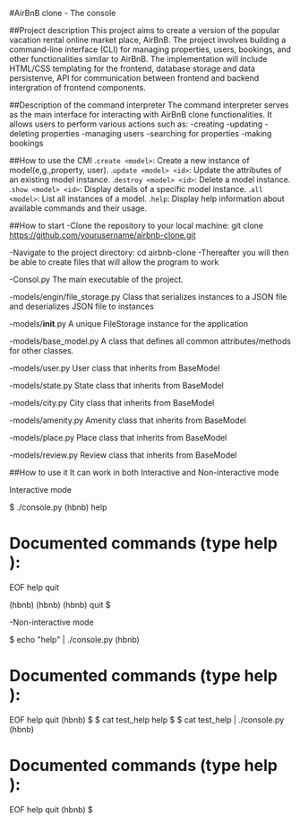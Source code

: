 #AirBnB clone - The console

##Project description
This project aims to create a version of the popular vacation rental online
market place, AirBnB. The project involves building a command-line interface
(CLI) for managing properties, users, bookings, and other functionalities
similar to AirBnB. The implementation will include HTML/CSS templating for the
frontend, database storage and data persistenve, API for communication between
frontend and backend intergration of frontend components.

##Description of the command interpreter
The command interpreter serves as the main interface for interacting with AirBnB clone functionalities. It allows users to perform various actions such as:
-creating
-updating
-deleting properties
-managing users
-searching for properties
-making bookings

##How to use the CMI
.`create <model>`: Create a new instance of model(e,g.,property, user).
.`update <model> <id>`: Update the attributes of an existing model instance.
.`destroy <model> <id>`: Delete a model instance.
.`show <model> <id>`: Display details of a specific model instance.
.`all <model>`: List all instances of a model.
.`help`: Display help information about available commands and their usage.

##How to start
-Clone the repository to your local machine:
git clone https://github.com/yourusername/airbnb-clone.git

-Navigate to the project directory:
cd airbnb-clone
-Thereafter you will then be able to create files that will allow the program
to work

-Consol.py
The main executable of the project.

-models/engin/file_storage.py
Class that serializes instances to a JSON file and deserializes JSON file to
instances

-models/__init__.py
A unique FileStorage instance for the application

-models/base_model.py
A class that defines all common attributes/methods for other classes.

-models/user.py
User class that inherits from BaseModel

-models/state.py
State class that inherits from BaseModel

-models/city.py
City class that inherits from BaseModel

-models/amenity.py
Amenity class that inherits from BaseModel

-models/place.py
Place class that inherits from BaseModel

-models/review.py
Review class that inherits from BaseModel


##How to use it
It can work in both Interactive and Non-interactive mode

Interactive mode

$ ./console.py
(hbnb) help

Documented commands (type help <topic>):
========================================
EOF  help  quit

(hbnb) 
(hbnb) 
(hbnb) quit
$

-Non-interactive mode

$ echo "help" | ./console.py
(hbnb)

Documented commands (type help <topic>):
========================================
EOF  help  quit
(hbnb) 
$
$ cat test_help
help
$
$ cat test_help | ./console.py
(hbnb)

Documented commands (type help <topic>):
========================================
EOF  help  quit
(hbnb) 
$
